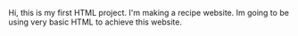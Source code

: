 Hi, this is my first HTML project. I'm making a recipe website.
Im going to be using very basic HTML to achieve this website.